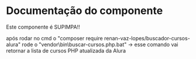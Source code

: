 # Documentação do componente

Este componente é SUPIMPA!!

após rodar no cmd o "composer require renan-vaz-lopes/buscador-cursos-alura"
rode o "vendor\bin\buscar-cursos.php.bat" -> esse comando vai retornar a lista de cursos PHP atualizada da Alura